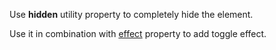 Use **hidden** utility property to completely hide the element.

Use it in combination with [effect](effect.md) property to add toggle effect.
